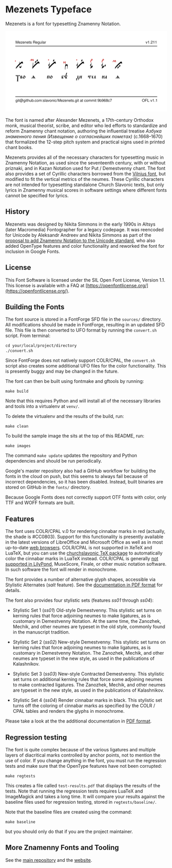 # Mezenets Typeface

Mezenets is a font for typesetting Znamenny Notation.

![Sample Image](documentation/image2.png)

The font is named after Alexander Mezenets, a 17th-century Orthodox monk, musical theorist, scribe, and editor who led efforts to standardize and reform Znamenny chant notation, authoring the influential treatise *Азбука знаменного пения (Извещение о согласнейших пометах)* (c.1668–1670) that formalized the 12-step pitch system and practical signs used in printed chant books.

Mezenets provides all of the necessary characters for typesetting music in Znamenny Notation, as used since the seventeenth century, with or without priznaki, and in Kazan Notation used for Put / Demestvenny chant.
The font also provides a set of Cyrillic characters
borrowed from the [Vilnius font](https://github.com/slavonic/Vilnius), but modified to fit the vertical metrics of the neumes. These Cyrillic characters are not intended for typesetting standalone Church Slavonic texts, but only lyrics in Znamenny musical scores in software settings where different fonts cannot be specified for lyrics.

## History

Mezenets was designed by Nikita Simmons in the early 1990s in Altsys (later Macromedia) Fontographer for a legacy codepage.
It was reencoded for Unicode by Aleksandr Andreev and Nikita Simmons
as part of the [proposal to add Znamenny Notation to the Unicode standard](https://www.ponomar.net/files/palaeoslavic.pdf), who also added OpenType features and color functionality and reworked the font for inclusion in Google Fonts.

## License

This Font Software is licensed under the SIL Open Font License,
Version 1.1. This license is available with a FAQ at
[https://openfontlicense.org/](https://openfontlicense.org/).

## Building the Fonts

The font source is stored in a FontForge SFD file in the `sources/` directory. All modifications should be made in FontForge, resulting in an updated SFD file. This file is then converted to UFO format by running the `convert.sh` script. From terminal:

```
cd your/local/project/directory
./convert.sh
```

Since FontForge does not natively support COLR/CPAL, the `convert.sh` script also creates some additional UFO files for the color functionality. This is presently buggy and may be changed in the future.

The font can then be built using fontmake and gftools by running:

```
make build
```

Note that this requires Python and will install all of the necessary libraries and tools into a virtualenv at `venv/`.

To delete the virtualenv and the results of the build, run:

```
make clean
```

To build the sample image the sits at the top of this README, run:

```
make images
```

The command `make update` updates the repository and Python dependencies and should be run periodically.

Google's master repository also had a GitHub workflow for building the fonts in the cloud on push, but this seems to always fail because of incorrect dependencies, so it has been disabled. Instead, built binaries are stored on GitHub in the `fonts/` directory.

Because Google Fonts does not correctly support OTF fonts with color, only TTF and WOFF formats are built.

## Features

The font uses COLR/CPAL v.0 for rendering cinnabar marks in red (actually, the shade is #CC0803). Support for this functionality is presently available in the latest versions of LibreOffice and Microsoft Office as well as in most up-to-date [web browsers](https://caniuse.com/?search=colr-v0). COLR/CPAL is not supported in XeTeX and LuaTeX, but you can use the [churchslavonic TeX package](https://ctan.org/pkg/churchslavonic) to automatically color the cinnabar marks in LuaTeX instead. COLR/CPAL is generally [not supported in LilyPond](https://lilypond.org/doc/v2.25/Documentation/notation/fonts), MuseScore, Finale, or other music notation software. In such software the font will render in monochrome.

The font provides a number of alternative glyph shapes, accessible via Stylistic Alternates (*salt* feature). See the [documentation in PDF format](https://www.ponomar.net/files/fonts-znam.pdf) for details.

The font also provides four stylistic sets (features *ss01* through *ss04*):
* Stylistic Set 1 (*ss01*) Old-style Demestvenny. This stylistic set turns on kerning rules that force adjoining neumes to make ligatures, as is customary in Demestvenny Notation. At the same time, the Zanozhek, Mechik, and other neumes are typeset in the old style, commonly found in the manuscript tradition.

* Stylistic Set 2 (*ss02*) New-style Demestvenny. This stylistic set turns on kerning rules that force adjoining neumes to make ligatures, as is customary in Demestvenny Notation. The Zanozhek, Mechik, and other neumes are typeset in the new style, as used in the publications of Kalashnikov.

* Stylistic Set 3 (*ss03*) New-style Contracted Demestvenny. This stylistic set turns on additional kerning rules that force some adjoining neumes to make contracted ligatures. The Zanozhek, Mechik, and other neumes are typeset in the new style, as used in the publications of Kalashnikov.

* Stylistic Set 4 (*ss04*) Render cinnabar marks in black. This stylistic set turns off the coloring of cinnabar marks as specified by the COLR / CPAL tables and renders the glyphs in monochrome. 

Please take a look at the the additional documentation in [PDF format](https://www.ponomar.net/files/fonts-znam.pdf).

## Regression testing

The font is quite complex because of the various ligatures and multiple layers of diacritical marks controlled by anchor points, not to mention the use of color. If you change anything in the font, you must run the regression tests and make sure that the OpenType features have not been corrupted:

```
make regtests
```

This creates a file called `test-results.pdf` that displays the results of the tests. Note that running the regression tests requires LuaTeX and ImageMagick and takes a long time. It will compare your results against the baseline files used for regression testing, stored in `regtests/baseline/`.

Note that the baseline files are created using the command:

```
make baseline
```

but you should only do that if you are the project maintainer.

## More Znamenny Fonts and Tooling

See the [main repository](https://github.com/slavonic/fonts-znam/) and the [website](https://sci.ponomar.net/music.html).